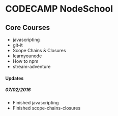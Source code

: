 # CODECAMP NodeSchool

## Core Courses
- javascripting
- git-it
- Scope Chains & Closures
- learnyounode
- How to npm
- stream-adventure

#### Updates
##### 07/02/2016
- Finished javascripting
- Finished scope-chains-closures
